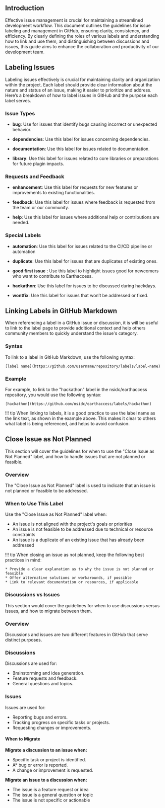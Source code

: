 ## Introduction

Effective issue management is crucial for maintaining a streamlined development workflow. This document outlines the guidelines for issue labeling and management in GitHub, ensuring clarity, consistency, and efficiency. By clearly defining the roles of various labels and understanding how to link and use them, and distinguishing between discussions and issues, this guide aims to enhance the collaboration and productivity of our development team.

## Labeling Issues

Labeling issues effectively is crucial for maintaining clarity and organization within the project. Each label should provide clear information about the nature and status of an issue, making it easier to prioritize and address. Here’s a breakdown of how to label issues in GitHub and the purpose each label serves.

### Issue Types

- **bug**: Use for issues that identify bugs causing incorrect or unexpected behavior.

- **dependencies**: Use this label for issues concerning dependencies.

- **documentation**: Use this label for issues related to documentation.

- **library**: Use this label for issues related to core libraries or preparations for future plugin impacts.


### Requests and Feedback

- **enhancement**: Use this label for requests for new features or improvements to existing functionalities.

- **feedback**:  Use this label for issues where feedback is requested from the team or our community.

- **help**: Use this label for issues where additional help or contributions are needed.


### Special Labels

- **automation**: Use this label for issues related to the CI/CD pipeline or automation

- **duplicate**: Use this label for issues that are duplicates of existing ones.

- **good first issue** : Use this label to highlight issues good for newcomers who want to contribute to Earthaccess.

- **hackathon**: Use this label for issues to be discussed during hackdays.

- **wontfix**: Use this label for issues that won’t be addressed or fixed.


## Linking Labels in GitHub Markdown

When referencing a label in a GitHub issue or discussion, it is will be  useful to link to the label page to provide additional context and help others community members to quickly understand the issue's category.

### Syntax

To link to a label in GitHub Markdown, use the following syntax:

``` 
[label name](https://github.com/username/repository/labels/label-name)
```

### Example

For example, to link to the "hackathon" label in the nsidc/earthaccess repository, you would use the following syntax:


``` 
[hackathon](https://github.com/nsidc/earthaccess/labels/hackathon)
```

!!! tip
    When linking to labels, it is a good practice to use the label name as the link text, as shown in the example above. This makes it clear to others what label is being referenced, and helps to avoid confusion.

## Close Issue as Not Planned

This section will cover the guidelines for when to use the "Close Issue as Not Planned" label, and how to handle issues that are not planned or feasible.

### Overview

The "Close Issue as Not Planned" label is used to indicate that an issue is not planned or feasible to be addressed.

### When to Use This Label

Use the "Close Issue as Not Planned" label when:

- An issue is not aligned with the project's goals or priorities
- An issue is not feasible to be addressed due to technical or resource constraints
- An issue is a duplicate of an existing issue that has already been addressed

!!! tip
    When closing an issue as not planned, keep the following best practices in mind:

    * Provide a clear explanation as to why the issue is not planned or feasible
    * Offer alternative solutions or workarounds, if possible
    * Link to relevant documentation or resources, if applicable

### Discussions vs Issues    

This section would cover the guidelines for when to use discussions versus issues, and how to migrate between them.

### Overview
Discussions and issues are two different features in GitHub that serve distinct purposes.

### Discussions

Discussions are used for:

- Brainstorming and idea generation.
- Feature requests and feedback.
- General questions and topics.

### Issues

Issues are used for:

- Reporting bugs and errors.
- Tracking progress on specific tasks or projects.
- Requesting changes or improvements.


#### When to Migrate 

**Migrate a discussion to an issue when:**

* Specific task or project is identified.
* A* bug or error is reported.
* A change or improvement is requested.

**Migrate an issue to a discussion when:**

* The issue is a feature request or idea
* The issue is a general question or topic
* The issue is not specific or actionable




